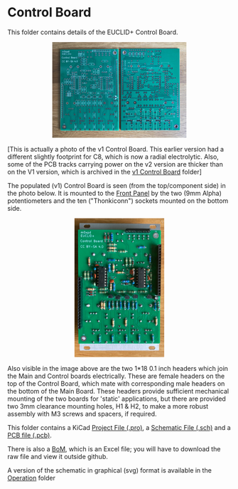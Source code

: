 # Control Board
This folder contains details of the EUCLID+ Control Board.

<p width=100%, align="center">
<img width=60%, src="https://github.com/m0xpd/EUCLIDplus/blob/main/Hardware/Images/Control%20Board.jpg">
</p>

[This is actually a photo of the v1 Control Board. This earlier version had a different slightly footprint for C8, which is now a radial electrolytic. Also, some of the PCB tracks carrying power on the v2 version are thicker than on the V1 version, which is archived in the [v1 Control Board](https://github.com/m0xpd/EUCLIDplus/tree/main/Hardware/Control%20Board/v1%20Control%20Board) folder]

The populated (v1) Control Board is seen (from the top/component side) in the photo below. It is mounted to the [Front Panel](https://github.com/m0xpd/EUCLIDplus/tree/main/Hardware/Front%20Panel#readme) by the two (9mm Alpha) potentiometers and the ten ("Thonkiconn") sockets mounted on the bottom side.

<p width=100%, align="center">
<img width=40%, src="https://github.com/m0xpd/EUCLIDplus/blob/main/Hardware/Images/Populated%20Control%20Board.png">
</p>

Also visible in the image above are the two 1*18 0.1 inch headers which join the Main and Control boards electrically. These are female headers on the top of the Control Board, which mate with corresponding male headers on the bottom of the Main Board. These headers provide sufficient mechanical mounting of the two boards for 'static' applications, but there are provided two 3mm clearance mounting holes, H1 & H2, to make a more robust assembly with M3 screws and spacers, if required.

This folder contains a KiCad [Project File (.pro)](https://github.com/m0xpd/EUCLIDplus/blob/main/Hardware/Control%20Board/Euclid%2B%20Control%20Board.kicad_pro), a [Schematic File (.sch)](https://github.com/m0xpd/EUCLIDplus/blob/main/Hardware/Control%20Board/Euclid%2B%20Control%20Board.kicad_sch) and a [PCB file (.pcb)](https://github.com/m0xpd/EUCLIDplus/blob/main/Hardware/Control%20Board/Euclid%2B%20Control%20Board.kicad_pcb).

There is also a [BoM](https://github.com/m0xpd/EUCLIDplus/blob/main/Hardware/Control%20Board/Euclid%2B%20Control%20Board%20BoM.xlsx), which is an Excel file; you will have to download the raw file and view it outside github.

A version of the schematic in graphical (svg) format is available in the [Operation](https://github.com/m0xpd/EUCLIDplus/tree/main/Operation#readme) folder
